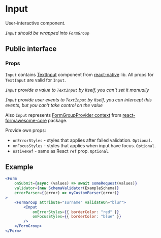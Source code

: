 # Input

User-interactive component.

*`Input` should be wrapped into `FormGroup`*

## Public interface

### Props

`Input` contains [TextInput](https://facebook.github.io/react-native/docs/textinput) component from [react-native](https://github.com/facebook/react-native) lib. All props for `TextInput` are valid for `Input`.

*`Input` provide a value to `TextInput` by itself, you can't set it manually*

*`Input` provide user events to `TextInput` by itself, you can intercept this events, but you can't take control on the value*

Also `Input` represents [FormGroupProvider context](https://github.com/MAKARD/react-formawesome-core/blob/master/docs/FormGroupProvider.md#context) from [react-formawesome-core](https://github.com/MAKARD/react-formawesome-core) package.

Provide own props:
 - `onErrorStyles` - styles that applies after failed validation. `Optional`.
 - `onFocusStyles` - styles that applies when input have focus. `Optional`.
 - `nativeRef` - same as React `ref` prop. `Optional`.

## Example

```jsx
<Form 
    onSubmit={async (values) => await someRequest(values)}
    validator={new SchemaValidator(ExampleSchema)}
    errorParser={(error) => myCustomParser(error)}
>
    <FormGroup attribute="surname" validateOn="blur">
        <Input 
            onErrorStyles={{ borderColor: "red" }}
            onFocusStyles={{ borderColor: "blue" }}
        />
    </FormGroup>
</Form>
```
